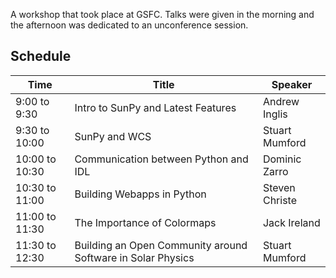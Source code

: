 A workshop that took place at GSFC. Talks were given in the morning and the afternoon was dedicated to an unconference session.

Schedule
--------
|Time|Title|Speaker|
|-|-|-|
|9:00 to 9:30  | Intro to SunPy and Latest Features | Andrew Inglis |
|9:30 to 10:00 | SunPy and WCS | Stuart Mumford |
|10:00 to 10:30| Communication between Python and IDL | Dominic Zarro |
|10:30 to 11:00| Building Webapps in Python | Steven Christe |
|11:00 to 11:30| The Importance of Colormaps | Jack Ireland |
|11:30 to 12:30| Building an Open Community around Software in Solar Physics | Stuart Mumford |
